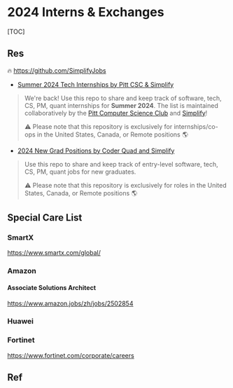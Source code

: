 # 2024 Interns & Exchanges

[TOC]



## Res
🔥 https://github.com/SimplifyJobs

- [Summer 2024 Tech Internships by Pitt CSC & Simplify](https://github.com/pittcsc/Summer2024-Internships)
> We're back! Use this repo to share and keep track of software, tech, CS, PM, quant internships for **Summer 2024**. The list is maintained collaboratively by the [Pitt Computer Science Club](https://pittcsc.org/) and [Simplify](https://simplify.jobs/)!
> 
> ⚠️ Please note that this repository is exclusively for internships/co-ops in the United States, Canada, or Remote positions 🌎

- [2024 New Grad Positions by Coder Quad and Simplify](https://github.com/SimplifyJobs/New-Grad-Positions)
> Use this repo to share and keep track of entry-level software, tech, CS, PM, quant jobs for new graduates.
> 
> ⚠️ Please note that this repository is exclusively for roles in the United States, Canada, or Remote positions 🌎




## Special Care List
### SmartX
https://www.smartx.com/global/


### Amazon 
#### Associate Solutions Architect
https://www.amazon.jobs/zh/jobs/2502854


### Huawei


### Fortinet
https://www.fortinet.com/corporate/careers

## Ref

